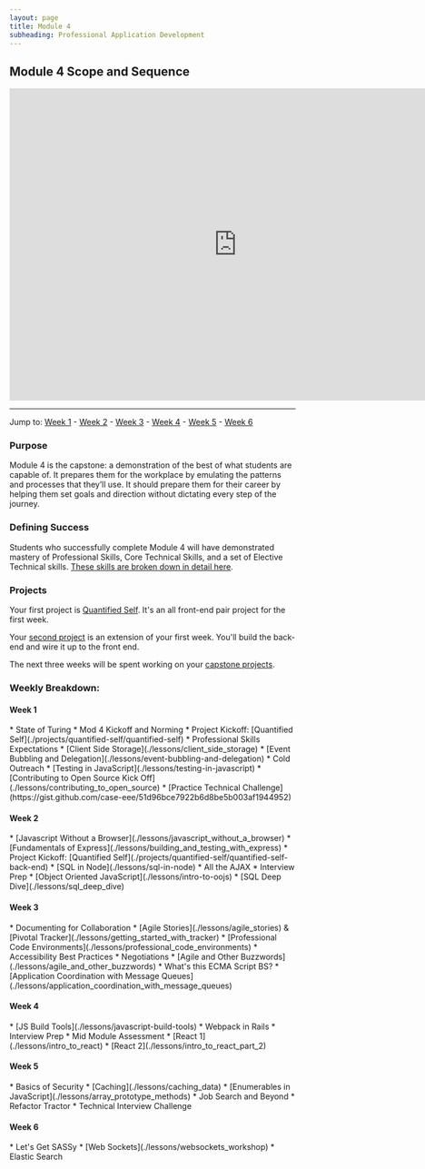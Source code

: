 ```yaml
---
layout: page
title: Module 4
subheading: Professional Application Development
---
```


Module 4 Scope and Sequence
--------------

<iframe src="https://calendar.google.com/calendar/embed?showTz=0&amp;mode=WEEK&amp;height=600&amp;wkst=1&amp;bgcolor=%23778899&amp;src=casimircreative.com_r9jfiq9f37h6rdt2s8ssofss4k%40group.calendar.google.com&amp;color=%23182C57&amp;ctz=America%2FDenver" style="border-width:0" width="800" height="550" frameborder="0" scrolling="no"></iframe>

***

Jump to: [Week 1](#week_1) - [Week 2](#week_2) - [Week 3](#week_3) - [Week 4](#week_4) - [Week 5](#week_5) - [Week 6](#week_6)

### Purpose

Module 4 is the capstone: a demonstration of the best of what students are capable of. It prepares them for the workplace by emulating the patterns and processes that they’ll use. It should prepare them for their career by helping them set goals and direction without dictating every step of the journey.

### Defining Success

Students who successfully complete Module 4 will have demonstrated mastery of Professional Skills, Core Technical Skills, and a set of Elective Technical skills. [These skills are broken down in detail here](success).

### Projects

Your first project is [Quantified Self](./projects/quantified-self/quantified-self). It's an all front-end pair project for the first week.

Your [second project](https://github.com/turingschool/backend-curriculum-site/blob/gh-pages/module4/projects/quantified-self/quantified-self-back-end.md) is an extension of your first week. You'll build the back-end and wire it up to the front end.

The next three weeks will be spent working on your [capstone projects](capstone-project-overview).

### Weekly Breakdown:

<h4 id="week_1">Week 1</h4>
*   State of Turing
*   Mod 4 Kickoff and Norming
*   Project Kickoff: [Quantified Self](./projects/quantified-self/quantified-self)
*   Professional Skills Expectations
*   [Client Side Storage](./lessons/client_side_storage)
*   [Event Bubbling and Delegation](./lessons/event-bubbling-and-delegation)
*   Cold Outreach
*   [Testing in JavaScript](./lessons/testing-in-javascript)
*   [Contributing to Open Source Kick Off](./lessons/contributing_to_open_source)
*   [Practice Technical Challenge](https://gist.github.com/case-eee/51d96bce7922b6d8be5b003af1944952)

<h4 id="week_2">Week 2</h4>
*   [Javascript Without a Browser](./lessons/javascript_without_a_browser)
*   [Fundamentals of Express](./lessons/building_and_testing_with_express)
*   Project Kickoff: [Quantified Self](./projects/quantified-self/quantified-self-back-end)
*   [SQL in Node](./lessons/sql-in-node)
*   All the AJAX
*   Interview Prep
*   [Object Oriented JavaScript](./lessons/intro-to-oojs)
*   [SQL Deep Dive](./lessons/sql_deep_dive)

<h4 id="week_3">Week 3</h4>
*   Documenting for Collaboration
*   [Agile Stories](./lessons/agile_stories) & [Pivotal Tracker](./lessons/getting_started_with_tracker)
*   [Professional Code Environments](./lessons/professional_code_environments)
*   Accessibility Best Practices
*   Negotiations
*   [Agile and Other Buzzwords](./lessons/agile_and_other_buzzwords)
*   What's this ECMA Script BS?
*   [Application Coordination with Message Queues](./lessons/application_coordination_with_message_queues)

<h4 id="week_4">Week 4</h4>
*   [JS Build Tools](./lessons/javascript-build-tools)
*   Webpack in Rails
*   Interview Prep
*   Mid Module Assessment
*   [React 1](./lessons/intro_to_react)
*   [React 2](./lessons/intro_to_react_part_2)

<h4 id="week_5">Week 5</h4>
*   Basics of Security
*   [Caching](./lessons/caching_data)
*   [Enumerables in JavaScript](./lessons/array_prototype_methods)
*   Job Search and Beyond
*   Refactor Tractor
*   Technical Interview Challenge

<h4 id="week_6">Week 6</h4>
*   Let's Get SASSy
*   [Web Sockets](./lessons/websockets_workshop)
*   Elastic Search  
